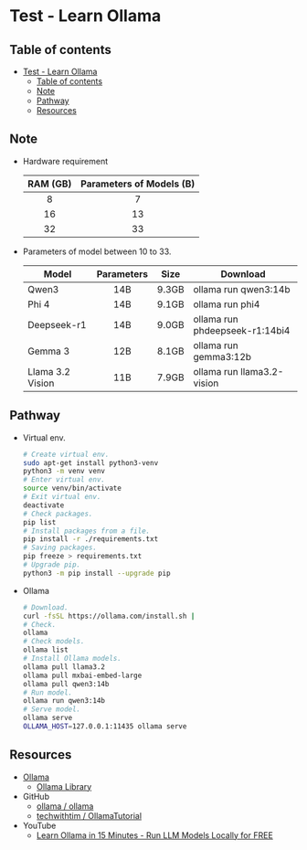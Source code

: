 <!-- omit in toc -->

# Test - Learn Ollama

<!-- omit in toc -->

## Table of contents

- [Test - Learn Ollama](#test---learn-ollama)
  - [Table of contents](#table-of-contents)
  - [Note](#note)
  - [Pathway](#pathway)
  - [Resources](#resources)

## Note

- Hardware requirement

  | RAM (GB) | Parameters of Models (B) |
  | :------: | :----------------------: |
  |    8     |            7             |
  |    16    |            13            |
  |    32    |            33            |

- Parameters of model between 10 to 33.

  | Model            | Parameters | Size  | Download                       |
  | ---------------- | :--------: | :---: | ------------------------------ |
  | Qwen3            |    14B     | 9.3GB | ollama run qwen3:14b           |
  | Phi 4            |    14B     | 9.1GB | ollama run phi4                |
  | Deepseek-r1      |    14B     | 9.0GB | ollama run phdeepseek-r1:14bi4 |
  | Gemma 3          |    12B     | 8.1GB | ollama run gemma3:12b          |
  | Llama 3.2 Vision |    11B     | 7.9GB | ollama run llama3.2-vision     |

## Pathway

- Virtual env.

  ```bash
  # Create virtual env.
  sudo apt-get install python3-venv
  python3 -m venv venv
  # Enter virtual env.
  source venv/bin/activate
  # Exit virtual env.
  deactivate
  # Check packages.
  pip list
  # Install packages from a file.
  pip install -r ./requirements.txt
  # Saving packages.
  pip freeze > requirements.txt
  # Upgrade pip.
  python3 -m pip install --upgrade pip
  ```

- Ollama

  ```bash
  # Download.
  curl -fsSL https://ollama.com/install.sh |
  # Check.
  ollama
  # Check models.
  ollama list
  # Install Ollama models.
  ollama pull llama3.2
  ollama pull mxbai-embed-large
  ollama pull qwen3:14b
  # Run model.
  ollama run qwen3:14b
  # Serve model.
  ollama serve
  OLLAMA_HOST=127.0.0.1:11435 ollama serve
  ```

## Resources

- [Ollama](https://ollama.com/)
  - [Ollama Library](https://ollama.com/library)
- GitHub
  - [ollama / ollama](https://github.com/ollama/ollama)
  - [techwithtim / OllamaTutorial](https://github.com/techwithtim/OllamaTutorial)
- YouTube
  - [Learn Ollama in 15 Minutes - Run LLM Models Locally for FREE](https://www.youtube.com/watch?v=UtSSMs6ObqY)
